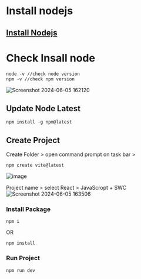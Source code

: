 # Install nodejs 
## [Install Nodejs](https://nodejs.org/en)

# Check Insall node
```
node -v //check node version
npm -v //check npm version
```
![Screenshot 2024-06-05 162120](https://github.com/USer99pro/React101/assets/170594967/89c72ec2-612d-4ca4-a012-8e7e9726d214)

## Update Node Latest 
```
npm install -g npm@latest
```
## Create Project
Create Folder > open command prompt on task bar >
```
npm create vite@latest
```
![image](https://github.com/USer99pro/React101/assets/170594967/0c8e7b21-36e2-49b9-88b1-1a71c571fd73)

Project name > select React > JavaScropt + SWC
![Screenshot 2024-06-05 163506](https://github.com/USer99pro/React101/assets/170594967/3976df97-9021-4912-83f5-96ab875e07f6)
### Install Package
```
npm i
```
OR
```
npm install
```
### Run Project
```
npm run dev
```

